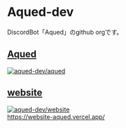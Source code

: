 # Aqued-dev
DiscordBot「Aqued」のgithub orgです。
## [Aqued](https://github.com/aqued-dev/aqued)
[![aqued-dev/aqued](https://github-readme-stats.vercel.app/api/pin/?username=aqued-dev&repo=aqued)](https://github.com/aqued-dev/aqued)
## [website](https://github.com/aqued-dev/website)
[![aqued-dev/website](https://github-readme-stats.vercel.app/api/pin/?username=aqued-dev&repo=website)](https://github.com/aqued-dev/website)<br/>
https://website-aqued.vercel.app/
